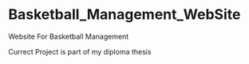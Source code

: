 # Basketball_Management_WebSite
Website For Basketball Management

Currect Project is part of my diploma thesis 
